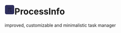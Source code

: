 # <img src="https://raw.githubusercontent.com/KD3n1z/ProcessInfo/main/Images/processinfo32x32.png">ProcessInfo
improved, customizable and minimalistic task manager
